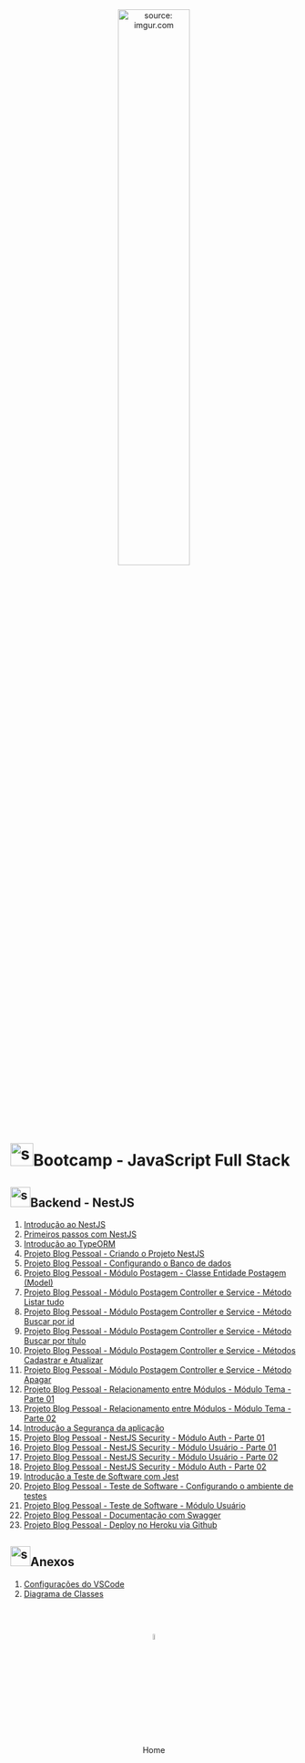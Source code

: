 <div align="center">
    <img src="https://i.imgur.com/icgjsRQ.png" title="source: imgur.com" width="50%"/>
</div>
<h1><img src="https://i.imgur.com/r9lrbPG.png" title="source: imgur.com" width="40px"/>Bootcamp - JavaScript Full Stack </h1>

<h2><img src="https://i.imgur.com/O6PILGE.png" title="source: imgur.com" width="35px"/>Backend - NestJS</h2>

1. <a href="01.md" >Introdução ao NestJS</a>
2. <a href="02.md" >Primeiros passos com NestJS </a>
3. <a href="03.md" >Introdução ao TypeORM</a>
4. <a href="04.md" >Projeto Blog Pessoal - Criando o Projeto NestJS</a>
5. <a href="06.md" >Projeto Blog Pessoal - Configurando o Banco de dados</a>
6. <a href="05.md" >Projeto Blog Pessoal - Módulo Postagem - Classe Entidade Postagem (Model)</a>
7. <a href="07.md" >Projeto Blog Pessoal - Módulo Postagem Controller e Service - Método Listar tudo</a>
8. <a href="08.md" >Projeto Blog Pessoal - Módulo Postagem Controller e Service - Método Buscar por id</a>
9. <a href="09.md" >Projeto Blog Pessoal - Módulo Postagem Controller e Service - Método Buscar por título</a>
10. <a href="10.md" >Projeto Blog Pessoal - Módulo Postagem Controller e Service - Métodos Cadastrar e Atualizar</a>
11. <a href="11.md" >Projeto Blog Pessoal - Módulo Postagem Controller e Service - Método Apagar</a>
12. <a href="12.md" >Projeto Blog Pessoal - Relacionamento entre Módulos - Módulo Tema - Parte 01</a>
13. <a href="13.md" >Projeto Blog Pessoal - Relacionamento entre Módulos - Módulo Tema - Parte 02</a>
14. <a href="14.md" >Introdução a Segurança da aplicação</a>
15. <a href="16.md" >Projeto Blog Pessoal - NestJS Security - Módulo Auth - Parte 01</a>
16. <a href="15.md" >Projeto Blog Pessoal - NestJS Security - Módulo Usuário - Parte 01</a>
17. <a href="20.md" >Projeto Blog Pessoal - NestJS Security - Módulo Usuário - Parte 02</a>
18. <a href="17.md" >Projeto Blog Pessoal - NestJS Security - Módulo Auth - Parte 02</a>
19. <a href="18.md" >Introdução a Teste de Software com Jest</a>
20. <a href="19.md" >Projeto Blog Pessoal - Teste de Software - Configurando o ambiente de testes</a>
21. <a href="21.md" >Projeto Blog Pessoal - Teste de Software - Módulo Usuário</a>
22. <a href="22.md" >Projeto Blog Pessoal - Documentação com Swagger</a>
23. <a href="23.md" >Projeto Blog Pessoal - Deploy no Heroku via Github</a>

<h2><img src="https://i.imgur.com/O6PILGE.png" title="source: imgur.com" width="35px"/>Anexos</h2>

01. <a href="vscode_config.md">Configurações do VSCode</a>
02. <a href="uml.md">Diagrama de Classes</a>


<br /><br />
	

<div align="center"><a href="../README.md"><img src="https://i.imgur.com/kfHCxif.png" title="source: imgur.com" width="5%"/></a></div>
<div align="center">Home</div>
